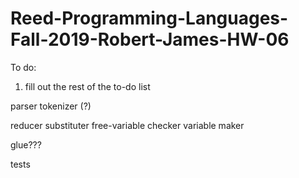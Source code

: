 # Reed-Programming-Languages-Fall-2019-Robert-James-HW-06

To do:
  1. fill out the rest of the to-do list

parser
  tokenizer (?)

reducer
  substituter
  free-variable checker
  variable maker

glue???

tests
